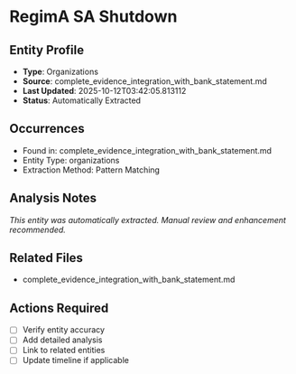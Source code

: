 # RegimA SA Shutdown

## Entity Profile
- **Type**: Organizations
- **Source**: complete_evidence_integration_with_bank_statement.md
- **Last Updated**: 2025-10-12T03:42:05.813112
- **Status**: Automatically Extracted

## Occurrences
- Found in: complete_evidence_integration_with_bank_statement.md
- Entity Type: organizations
- Extraction Method: Pattern Matching

## Analysis Notes
*This entity was automatically extracted. Manual review and enhancement recommended.*

## Related Files
- complete_evidence_integration_with_bank_statement.md

## Actions Required
- [ ] Verify entity accuracy
- [ ] Add detailed analysis
- [ ] Link to related entities
- [ ] Update timeline if applicable
